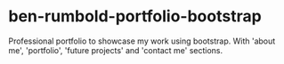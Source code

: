 # ben-rumbold-portfolio-bootstrap
Professional portfolio to showcase my work using bootstrap. With 'about me', 'portfolio', 'future projects' and 'contact me' sections. 
